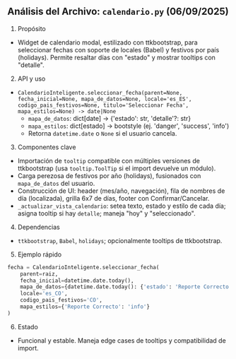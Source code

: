 ## Análisis del Archivo: `calendario.py` (06/09/2025)

1) Propósito

- Widget de calendario modal, estilizado con ttkbootstrap, para seleccionar fechas con soporte de locales (Babel) y festivos por país (holidays). Permite resaltar días con "estado" y mostrar tooltips con "detalle".

2) API y uso

- `CalendarioInteligente.seleccionar_fecha(parent=None, fecha_inicial=None, mapa_de_datos=None, locale='es_ES', codigo_pais_festivos=None, titulo='Seleccionar Fecha', mapa_estilos=None) -> date|None`
  - `mapa_de_datos`: dict[date] → {'estado': str, 'detalle'?: str}
  - `mapa_estilos`: dict[estado] → bootstyle (ej. 'danger', 'success', 'info')
  - Retorna `datetime.date` o `None` si el usuario cancela.

3) Componentes clave

- Importación de `tooltip` compatible con múltiples versiones de ttkbootstrap (usa `tooltip.ToolTip` si el import devuelve un módulo).
- Carga perezosa de festivos por año (holidays), fusionados con `mapa_de_datos` del usuario.
- Construcción de UI: header (mes/año, navegación), fila de nombres de día (localizada), grilla 6x7 de días, footer con Confirmar/Cancelar.
- `_actualizar_vista_calendario`: setea texto, estado y estilo de cada día; asigna tooltip si hay `detalle`; maneja "hoy" y "seleccionado".

4) Dependencias

- `ttkbootstrap`, `Babel`, `holidays`; opcionalmente tooltips de ttkbootstrap.

5) Ejemplo rápido

```python
fecha = CalendarioInteligente.seleccionar_fecha(
    parent=raiz,
    fecha_inicial=datetime.date.today(),
    mapa_de_datos={datetime.date.today(): {'estado': 'Reporte Correcto', 'detalle': 'OK'}},
    locale='es_CO',
    codigo_pais_festivos='CO',
    mapa_estilos={'Reporte Correcto': 'info'}
)
```

6) Estado

- Funcional y estable. Maneja edge cases de tooltips y compatibilidad de import.

